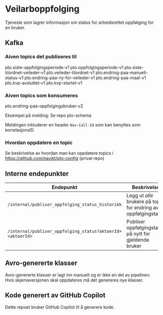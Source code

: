 # Veilarboppfolging
Tjeneste som lagrer informasjon om status for arbeidsrettet oppfølging for en bruker.

## Kafka
### Aiven topics det publiseres til
pto.siste-oppfolgingsperiode-v1
pto.oppfolgingsperiode-v1
pto.siste-tilordnet-veileder-v1
pto.veileder-tilordnet-v1
pto.endring-paa-manuell-status-v1
pto.endring-paa-ny-for-veileder-v1
pto.endring-paa-maal-v1
pto.kvp-avsluttet-v1
pto.kvp-startet-v1

### Aiven topics som konsumeres
pto.endring-paa-oppfolgingsbruker-v2

Eksempel på melding: Se repo pto-schema

Meldingen inkluderer en header `Nav-Call-Id` som kan benyttes som korrelasjonsID.

### Hvordan oppdatere en topic
Se beskrivelse av hvordan man kan oppdatere topics i https://github.com/navikt/pto-config (privat repo)

## Interne endepunkter

| Endepunkt                                               | Beskrivelse                                                        |      
| --------------------------------------------------------| -------------------------------------------------------------------|
| `/internal/publiser_oppfolging_status_historikk`           | Legg ut *alle* brukere på topic for endring av oppfølgingstatus  |
| `/internal/publiser_oppfolging_status?aktoerId=<aktoerId>` | Publiser oppfølgingstatus på nytt for gjeldende bruker           |

## Avro-genererte klasser
Avro-genererte klasser er lagt inn manuelt og er ikke en del av pipelinen. Hvis skjemaversjonen skal oppdateres må det genereres nye klasser. 

## Kode generert av GitHub Copilot

Dette repoet bruker GitHub Copilot til å generere kode.
